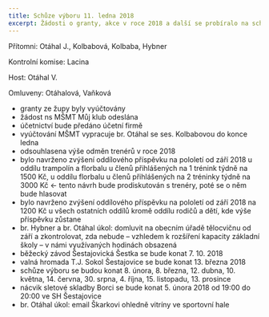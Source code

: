 ```yaml
---
title: Schůze výboru 11. ledna 2018
excerpt: Žádosti o granty, akce v roce 2018 a další se probíralo na schůzi výboru T.J. Sokol Šestajovice
---
```


Přítomni: Otáhal J., Kolbabová, Kolbaba, Hybner

Kontrolní komise: Lacina

Host: Otáhal V.

Omluveny: Otáhalová, Vaňková

* granty ze župy byly vyúčtovány
* žádost ns MŠMT Můj klub odeslána
* účetnictví bude předáno účetní firmě
* vyúčtování MŠMT vypracuje br. Otáhal se ses. Kolbabovou do konce ledna
* odsouhlasena výše odměn trenérů v roce 2018
* bylo navrženo zvýšení oddílového příspěvku na pololetí od září 2018 u oddílu trampolín a florbalu u členů přihlášených na 1 trénink týdně na 1500 Kč, u oddílu florbalu u členů přihlášených na 2 tréninky týdně na 3000 Kč ← tento návrh bude prodiskutován s trenéry, poté se o něm bude hlasovat
* bylo navrženo zvýšení oddílového příspěvku na pololetí od září 2018 na 1200 Kč u všech ostatních oddílů kromě oddílu rodičů a dětí, kde výše příspěvku zůstane
* br. Hybner a br. Otáhal úkol: domluvit na obecním úřadě tělocvičnu od září a zkontrolovat, zda nebude – vzhledem k rozšíření kapacity základní školy – v námi využívaných hodinách obsazená
* běžecký závod Šestajovická Šestka se bude konat 7. 10. 2018
* valná hromada T.J. Sokol Šestajovice se bude konat 13. března 2018
* schůze výboru se budou konat 8. února, 8. března, 12. dubna, 10. května, 14. června, 30. srpna, 4. října, 15. listopadu, 13. prosince
* nácvik sletové skladby Borci se bude konat 5. února 2018 od 19:00 do 20:00 ve SH Šestajovice
* br. Otáhal úkol: email Škarkovi ohledně vitríny ve sportovní hale